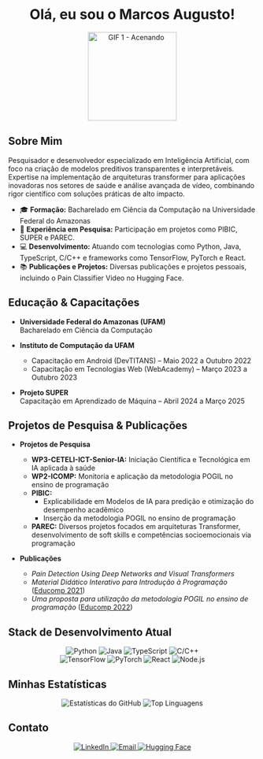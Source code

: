 <!-- Título Principal -->
<h1 align="center">Olá, eu sou o Marcos Augusto!</h1>

<!-- Imagem de destaque (substitua pela sua imagem ou GIF preferido) -->
<div align="center">
 <img src="https://media.giphy.com/media/ASd0Ukj0y3qMM/giphy.gif" width="180" alt="GIF 1 - Acenando">
</div>

<!-- Seção Sobre Mim -->
## Sobre Mim

Pesquisador e desenvolvedor especializado em Inteligência Artificial, com foco na criação de modelos preditivos transparentes e interpretáveis. Expertise na implementação de arquiteturas transformer para aplicações inovadoras nos setores de saúde e análise avançada de vídeo, combinando rigor científico com soluções práticas de alto impacto.


- 🎓 **Formação:** Bacharelado em Ciência da Computação na Universidade Federal do Amazonas
- 🔬 **Experiência em Pesquisa:** Participação em projetos como PIBIC, SUPER e PAREC.
- 💻 **Desenvolvimento:** Atuando com tecnologias como Python, Java, TypeScript, C/C++ e frameworks como TensorFlow, PyTorch e React.
- 📚 **Publicações e Projetos:** Diversas publicações e projetos pessoais, incluindo o Pain Classifier Video no Hugging Face.

<!-- Seção Educação -->
## Educação & Capacitações

- **Universidade Federal do Amazonas (UFAM)**  
  Bacharelado em Ciência da Computação

- **Instituto de Computação da UFAM**  
  - Capacitação em Android (DevTITANS) – Maio 2022 a Outubro 2022  
  - Capacitação em Tecnologias Web (WebAcademy) – Março 2023 a Outubro 2023

- **Projeto SUPER**  
  Capacitação em Aprendizado de Máquina – Abril 2024 a Março 2025

<!-- Seção Projetos de Pesquisa e Publicações -->
## Projetos de Pesquisa & Publicações

- **Projetos de Pesquisa**  
  - **WP3-CETELI-ICT-Senior-IA:** Iniciação Científica e Tecnológica em IA aplicada à saúde  
  - **WP2-ICOMP:** Monitoria e aplicação da metodologia POGIL no ensino de programação  
  - **PIBIC:**  
    - Explicabilidade em Modelos de IA para predição e otimização do desempenho acadêmico  
    - Inserção da metodologia POGIL no ensino de programação  
  - **PAREC:** Diversos projetos focados em arquiteturas Transformer, desenvolvimento de soft skills e competências socioemocionais via programação

- **Publicações**  
  - *Pain Detection Using Deep Networks and Visual Transformers*  
  - *Material Didático Interativo para Introdução à Programação* ([Educomp 2021](https://sol.sbc.org.br/index.php/educomp_estendido/article/view/14866))  
  - *Uma proposta para utilização da metodologia POGIL no ensino de programação* ([Educomp 2022](https://sol.sbc.org.br/index.php/educomp_estendido/article/view/19394))

<!-- Seção Habilidades Técnicas -->
## Stack de Desenvolvimento Atual

<div align="center">
  <img src="https://img.shields.io/badge/Python-3776AB?style=for-the-badge&logo=python&logoColor=white" alt="Python">
  <img src="https://img.shields.io/badge/Java-ED8B00?style=for-the-badge&logo=java&logoColor=white" alt="Java">
  <img src="https://img.shields.io/badge/TypeScript-3178C6?style=for-the-badge&logo=typescript&logoColor=white" alt="TypeScript">
  <img src="https://img.shields.io/badge/C/C++-00599C?style=for-the-badge&logo=cplusplus&logoColor=white" alt="C/C++">
  <br>
  <img src="https://img.shields.io/badge/TensorFlow-FF6F00?style=for-the-badge&logo=tensorflow&logoColor=white" alt="TensorFlow">
  <img src="https://img.shields.io/badge/PyTorch-EE4C2C?style=for-the-badge&logo=pytorch&logoColor=white" alt="PyTorch">
  <img src="https://img.shields.io/badge/React-61DAFB?style=for-the-badge&logo=react&logoColor=black" alt="React">
  <img src="https://img.shields.io/badge/Node.js-339933?style=for-the-badge&logo=node.js&logoColor=white" alt="Node.js">
</div>

<!-- Seção Projetos Pessoais -->
<!--## Projetos Pessoais

//- **Pain Classifier Video**  
  Repositório no Hugging Face: [Pain Classifier Video](https://huggingface.co/maike616/pain-classifier-video)

<!-- Estatísticas do GitHub -->
## Minhas Estatísticas

<div align="center">
  <img src="https://github-readme-stats.vercel.app/api?username=maike616&show_icons=true&theme=radical" alt="Estatísticas do GitHub">
  <img src="https://github-readme-stats.vercel.app/api/top-langs/?username=maike616&layout=compact&theme=radical" alt="Top Linguagens">
</div>

<!-- Contato -->
## Contato

<div align="center">
  <a href="https://linkedin.com/in/maike616/">
    <img src="https://img.shields.io/badge/LinkedIn-0A66C2?style=for-the-badge&logo=linkedin&logoColor=white" alt="LinkedIn">
  </a>
  <a href="mailto:marcos.augusto@icomp.ufam.edu.br">
    <img src="https://img.shields.io/badge/Email-D14836?style=for-the-badge&logo=gmail&logoColor=white" alt="Email">
  </a>
  <a href="https://huggingface.co/maike616">
    <img src="https://img.shields.io/badge/Hugging%20Face-FFBF00?style=for-the-badge&logo=huggingface&logoColor=white" alt="Hugging Face">
  </a>
</div>

<br>
<!---
<div align="center">
  <sub>Feito com ❤️ por Marcos Augusto</sub>
</div>->
